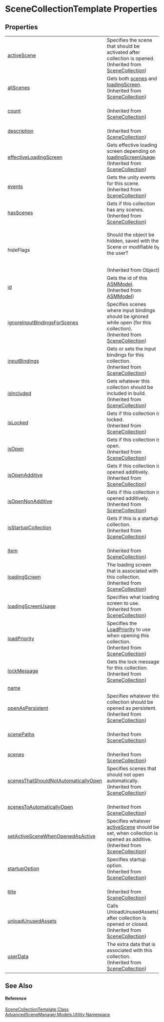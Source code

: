 # SceneCollectionTemplate Properties




## Properties
<table>
<tr>
<td><a href="P_AdvancedSceneManager_Models_SceneCollection_activeScene.md">activeScene</a></td>
<td>Specifies the scene that should be activated after collection is opened.<br />(Inherited from <a href="T_AdvancedSceneManager_Models_SceneCollection.md">SceneCollection</a>)</td></tr>
<tr>
<td><a href="P_AdvancedSceneManager_Models_SceneCollection_allScenes.md">allScenes</a></td>
<td>Gets both <a href="P_AdvancedSceneManager_Models_SceneCollection_scenes.md">scenes</a> and <a href="P_AdvancedSceneManager_Models_SceneCollection_loadingScreen.md">loadingScreen</a>.<br />(Inherited from <a href="T_AdvancedSceneManager_Models_SceneCollection.md">SceneCollection</a>)</td></tr>
<tr>
<td><a href="P_AdvancedSceneManager_Models_SceneCollection_count.md">count</a></td>
<td><br />(Inherited from <a href="T_AdvancedSceneManager_Models_SceneCollection.md">SceneCollection</a>)</td></tr>
<tr>
<td><a href="P_AdvancedSceneManager_Models_SceneCollection_description.md">description</a></td>
<td><br />(Inherited from <a href="T_AdvancedSceneManager_Models_SceneCollection.md">SceneCollection</a>)</td></tr>
<tr>
<td><a href="P_AdvancedSceneManager_Models_SceneCollection_effectiveLoadingScreen.md">effectiveLoadingScreen</a></td>
<td>Gets effective loading screen depending on <a href="P_AdvancedSceneManager_Models_SceneCollection_loadingScreenUsage.md">loadingScreenUsage</a>.<br />(Inherited from <a href="T_AdvancedSceneManager_Models_SceneCollection.md">SceneCollection</a>)</td></tr>
<tr>
<td><a href="P_AdvancedSceneManager_Models_SceneCollection_events.md">events</a></td>
<td>Gets the unity events for this scene.<br />(Inherited from <a href="T_AdvancedSceneManager_Models_SceneCollection.md">SceneCollection</a>)</td></tr>
<tr>
<td><a href="P_AdvancedSceneManager_Models_SceneCollection_hasScenes.md">hasScenes</a></td>
<td>Gets if this collection has any scenes.<br />(Inherited from <a href="T_AdvancedSceneManager_Models_SceneCollection.md">SceneCollection</a>)</td></tr>
<tr>
<td>hideFlags</td>
<td><p>Should the object be hidden, saved with the Scene or modifiable by the user?</p><br />(Inherited from Object)</td></tr>
<tr>
<td><a href="P_AdvancedSceneManager_Models_ASMModel_id.md">id</a></td>
<td>Gets the id of this <a href="T_AdvancedSceneManager_Models_ASMModel.md">ASMModel</a>.<br />(Inherited from <a href="T_AdvancedSceneManager_Models_ASMModel.md">ASMModel</a>)</td></tr>
<tr>
<td><a href="P_AdvancedSceneManager_Models_SceneCollection_ignoreInputBindingsForScenes.md">ignoreInputBindingsForScenes</a></td>
<td>Specifies scenes where input bindings should be ignored while open (for this collection).<br />(Inherited from <a href="T_AdvancedSceneManager_Models_SceneCollection.md">SceneCollection</a>)</td></tr>
<tr>
<td><a href="P_AdvancedSceneManager_Models_SceneCollection_inputBindings.md">inputBindings</a></td>
<td>Gets or sets the input bindings for this collection.<br />(Inherited from <a href="T_AdvancedSceneManager_Models_SceneCollection.md">SceneCollection</a>)</td></tr>
<tr>
<td><a href="P_AdvancedSceneManager_Models_SceneCollection_isIncluded.md">isIncluded</a></td>
<td>Gets whatever this collection should be included in build.<br />(Inherited from <a href="T_AdvancedSceneManager_Models_SceneCollection.md">SceneCollection</a>)</td></tr>
<tr>
<td><a href="P_AdvancedSceneManager_Models_SceneCollection_isLocked.md">isLocked</a></td>
<td>Gets if this collection is locked.<br />(Inherited from <a href="T_AdvancedSceneManager_Models_SceneCollection.md">SceneCollection</a>)</td></tr>
<tr>
<td><a href="P_AdvancedSceneManager_Models_SceneCollection_isOpen.md">isOpen</a></td>
<td>Gets if this collection is open.<br />(Inherited from <a href="T_AdvancedSceneManager_Models_SceneCollection.md">SceneCollection</a>)</td></tr>
<tr>
<td><a href="P_AdvancedSceneManager_Models_SceneCollection_isOpenAdditive.md">isOpenAdditive</a></td>
<td>Gets if this collection is opened additively.<br />(Inherited from <a href="T_AdvancedSceneManager_Models_SceneCollection.md">SceneCollection</a>)</td></tr>
<tr>
<td><a href="P_AdvancedSceneManager_Models_SceneCollection_isOpenNonAdditive.md">isOpenNonAdditive</a></td>
<td>Gets if this collection is opened additively.<br />(Inherited from <a href="T_AdvancedSceneManager_Models_SceneCollection.md">SceneCollection</a>)</td></tr>
<tr>
<td><a href="P_AdvancedSceneManager_Models_SceneCollection_isStartupCollection.md">isStartupCollection</a></td>
<td>Gets if this is a startup collection.<br />(Inherited from <a href="T_AdvancedSceneManager_Models_SceneCollection.md">SceneCollection</a>)</td></tr>
<tr>
<td><a href="P_AdvancedSceneManager_Models_SceneCollection_Item.md">Item</a></td>
<td><br />(Inherited from <a href="T_AdvancedSceneManager_Models_SceneCollection.md">SceneCollection</a>)</td></tr>
<tr>
<td><a href="P_AdvancedSceneManager_Models_SceneCollection_loadingScreen.md">loadingScreen</a></td>
<td>The loading screen that is associated with this collection.<br />(Inherited from <a href="T_AdvancedSceneManager_Models_SceneCollection.md">SceneCollection</a>)</td></tr>
<tr>
<td><a href="P_AdvancedSceneManager_Models_SceneCollection_loadingScreenUsage.md">loadingScreenUsage</a></td>
<td>Specifies what loading screen to use.<br />(Inherited from <a href="T_AdvancedSceneManager_Models_SceneCollection.md">SceneCollection</a>)</td></tr>
<tr>
<td><a href="P_AdvancedSceneManager_Models_SceneCollection_loadPriority.md">loadPriority</a></td>
<td>Specifies the <a href="T_AdvancedSceneManager_Models_Enums_LoadPriority.md">LoadPriority</a> to use when opening this collection.<br />(Inherited from <a href="T_AdvancedSceneManager_Models_SceneCollection.md">SceneCollection</a>)</td></tr>
<tr>
<td><a href="P_AdvancedSceneManager_Models_SceneCollection_lockMessage.md">lockMessage</a></td>
<td>Gets the lock message for this collection.<br />(Inherited from <a href="T_AdvancedSceneManager_Models_SceneCollection.md">SceneCollection</a>)</td></tr>
<tr>
<td><a href="P_AdvancedSceneManager_Models_Utility_SceneCollectionTemplate_name.md">name</a></td>
<td> </td></tr>
<tr>
<td><a href="P_AdvancedSceneManager_Models_SceneCollection_openAsPersistent.md">openAsPersistent</a></td>
<td>Specifies whatever this collection should be opened as persistent.<br />(Inherited from <a href="T_AdvancedSceneManager_Models_SceneCollection.md">SceneCollection</a>)</td></tr>
<tr>
<td><a href="P_AdvancedSceneManager_Models_SceneCollection_scenePaths.md">scenePaths</a></td>
<td><br />(Inherited from <a href="T_AdvancedSceneManager_Models_SceneCollection.md">SceneCollection</a>)</td></tr>
<tr>
<td><a href="P_AdvancedSceneManager_Models_SceneCollection_scenes.md">scenes</a></td>
<td><br />(Inherited from <a href="T_AdvancedSceneManager_Models_SceneCollection.md">SceneCollection</a>)</td></tr>
<tr>
<td><a href="P_AdvancedSceneManager_Models_SceneCollection_scenesThatShouldNotAutomaticallyOpen.md">scenesThatShouldNotAutomaticallyOpen</a></td>
<td>Specifies scenes that should not open automatically.<br />(Inherited from <a href="T_AdvancedSceneManager_Models_SceneCollection.md">SceneCollection</a>)</td></tr>
<tr>
<td><a href="P_AdvancedSceneManager_Models_SceneCollection_scenesToAutomaticallyOpen.md">scenesToAutomaticallyOpen</a></td>
<td><br />(Inherited from <a href="T_AdvancedSceneManager_Models_SceneCollection.md">SceneCollection</a>)</td></tr>
<tr>
<td><a href="P_AdvancedSceneManager_Models_SceneCollection_setActiveSceneWhenOpenedAsActive.md">setActiveSceneWhenOpenedAsActive</a></td>
<td>Specifies whatever <a href="P_AdvancedSceneManager_Models_SceneCollection_activeScene.md">activeScene</a> should be set, when collection is opened as additive.<br />(Inherited from <a href="T_AdvancedSceneManager_Models_SceneCollection.md">SceneCollection</a>)</td></tr>
<tr>
<td><a href="P_AdvancedSceneManager_Models_SceneCollection_startupOption.md">startupOption</a></td>
<td>Specifies startup option.<br />(Inherited from <a href="T_AdvancedSceneManager_Models_SceneCollection.md">SceneCollection</a>)</td></tr>
<tr>
<td><a href="P_AdvancedSceneManager_Models_SceneCollection_title.md">title</a></td>
<td><br />(Inherited from <a href="T_AdvancedSceneManager_Models_SceneCollection.md">SceneCollection</a>)</td></tr>
<tr>
<td><a href="P_AdvancedSceneManager_Models_SceneCollection_unloadUnusedAssets.md">unloadUnusedAssets</a></td>
<td>Calls UnloadUnusedAssets() after collection is opened or closed.<br />(Inherited from <a href="T_AdvancedSceneManager_Models_SceneCollection.md">SceneCollection</a>)</td></tr>
<tr>
<td><a href="P_AdvancedSceneManager_Models_SceneCollection_userData.md">userData</a></td>
<td>The extra data that is associated with this collection.<br />(Inherited from <a href="T_AdvancedSceneManager_Models_SceneCollection.md">SceneCollection</a>)</td></tr>
</table>

## See Also


#### Reference
<a href="T_AdvancedSceneManager_Models_Utility_SceneCollectionTemplate.md">SceneCollectionTemplate Class</a>  
<a href="N_AdvancedSceneManager_Models_Utility.md">AdvancedSceneManager.Models.Utility Namespace</a>  
